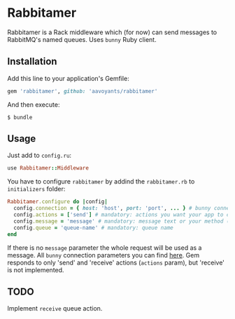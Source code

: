 # Rabbitamer

Rabbitamer is a Rack middleware which (for now) can send messages to RabbitMQ's named queues. Uses `bunny` Ruby client.

## Installation

Add this line to your application's Gemfile:

```ruby
gem 'rabbitamer', github: 'aavoyants/rabbitamer'
```

And then execute:

    $ bundle

## Usage

Just add to `config.ru`:

```ruby
use Rabbitamer::Middleware
```

You have to configure `rabbitamer` by addind the `rabbitamer.rb` to `initializers` folder:

```ruby
Rabbitamer.configure do |config|
  config.connection = { host: 'host', port: 'port', ... } # bunny connections settings, optional
  config.actions = ['send'] # mandatory: actions you want your app to call
  config.message = 'message' # mandatory: message text or your method (or proc) returning the message text
  config.queue = 'queue-name' # mandatory: queue name
end
```

If there is no `message` parameter the whole request will be used as a message.
All `bunny` connection parameters you can find [here](http://rubybunny.info/articles/connecting.html#using_a_map_of_parameters).
Gem responds to only 'send' and 'receive' actions (`actions` param), but 'receive' is not implemented.

## TODO

Implement `receive` queue action.
